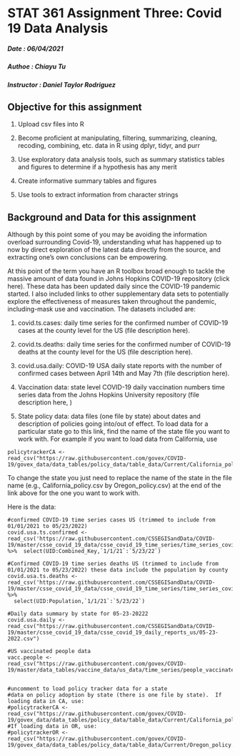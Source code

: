 # STAT 361 Assignment Three: Covid 19 Data Analysis
##### Date       : 06/04/2021
##### Authoe     : Chiayu Tu
##### Instructor : Daniel Taylor Rodriguez

## Objective for this assignment
1. Upload csv files into R

2. Become proficient at manipulating, filtering, summarizing, cleaning, recoding, combining, etc. data in R using dplyr, tidyr, and purr

3. Use exploratory data analysis tools, such as summary statistics tables and figures to determine if a hypothesis has any merit

4. Create informative summary tables and figures

5. Use tools to extract information from character strings

## Background and Data for this assignment

Although by this point some of you may be avoiding the information overload surrounding Covid-19, understanding what has happened up to now by direct exploration of the latest data directly from the source, and extracting one’s own conclusions can be empowering.

At this point of the term you have an R toolbox broad enough to tackle the massive amount of data found in Johns Hopkins COVID-19 repository (click here). These data has been updated daily since the COVID-19 pandemic started. I also included links to other supplementary data sets to potentially explore the effectiveness of measures taken throughout the pandemic, including-mask use and vaccination. The datasets included are:

1. covid.ts.cases: daily time series for the confirmed number of COVID-19 cases at the county level for the US (file description here).

2. covid.ts.deaths: daily time series for the confirmed number of COVID-19 deaths at the county level for the US (file description here).

3. covid.usa.daily: COVID-19 USA daily state reports with the number of confirmed cases between April 14th and May 7th (file description here).

4. Vaccination data: state level COVID-19 daily vaccination numbers time series data from the Johns Hopkins University repository (file description here, )

5. State policy data: data files (one file by state) about dates and description of policies going into/out of effect. To load data for a particular state go to this link, find the name of the state file you want to work with. For example if you want to load data from California, use
```
policytrackerCA <- read_csv("https://raw.githubusercontent.com/govex/COVID-19/govex_data/data_tables/policy_data/table_data/Current/California_policy.csv")
```
To change the state you just need to replace the name of the state in the file name (e.g., California_policy.csv by Oregon_policy.csv) at the end of the link above for the one you want to work with.

Here is the data:
```
#confirmed COVID-19 time series cases US (trimmed to include from 01/01/2021 to 05/23/2022)
covid.usa.ts.confirmed <- read_csv('https://raw.githubusercontent.com/CSSEGISandData/COVID-19/master/csse_covid_19_data/csse_covid_19_time_series/time_series_covid19_confirmed_US.csv') %>%  select(UID:Combined_Key,`1/1/21`:`5/23/22`)

#Confirmed COVID-19 time series deaths US (trimmed to include from 01/01/2021 to 05/23/2022) these data include the population by county
covid.usa.ts.deaths <- read_csv('https://raw.githubusercontent.com/CSSEGISandData/COVID-19/master/csse_covid_19_data/csse_covid_19_time_series/time_series_covid19_deaths_US.csv') %>%
  select(UID:Population,`1/1/21`:`5/23/22`)

#Daily data summary by state for 05-23-20222
covid.usa.daily <- read_csv("https://raw.githubusercontent.com/CSSEGISandData/COVID-19/master/csse_covid_19_data/csse_covid_19_daily_reports_us/05-23-2022.csv") 

#US vaccinated people data
vacc.people <- read_csv("https://raw.githubusercontent.com/govex/COVID-19/master/data_tables/vaccine_data/us_data/time_series/people_vaccinated_us_timeline.csv")


#uncomment to load policy tracker data for a state
#data on policy adoption by state (there is one file by state).  If loading data in CA, use:
#policytrackerCA <- read_csv("https://raw.githubusercontent.com/govex/COVID-19/govex_data/data_tables/policy_data/table_data/Current/California_policy.csv")
#If loading data in OR, use:
#policytrackerOR <- read_csv("https://raw.githubusercontent.com/govex/COVID-19/govex_data/data_tables/policy_data/table_data/Current/Oregon_policy.csv")
```
